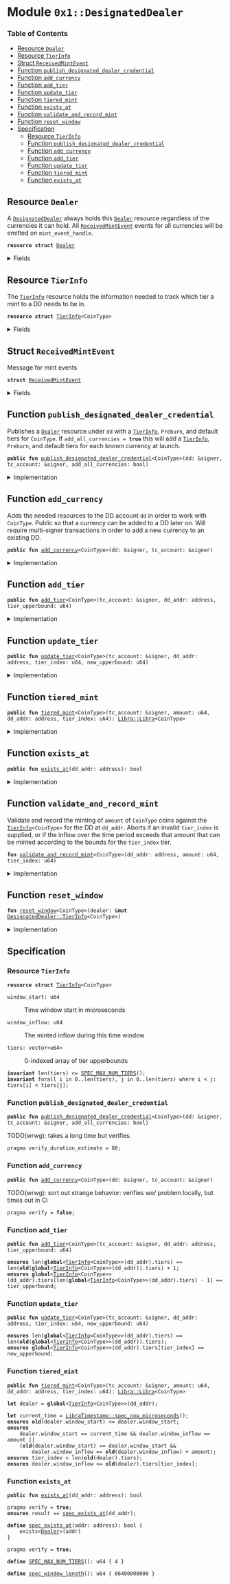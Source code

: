 
<a name="0x1_DesignatedDealer"></a>

# Module `0x1::DesignatedDealer`

### Table of Contents

-  [Resource `Dealer`](#0x1_DesignatedDealer_Dealer)
-  [Resource `TierInfo`](#0x1_DesignatedDealer_TierInfo)
-  [Struct `ReceivedMintEvent`](#0x1_DesignatedDealer_ReceivedMintEvent)
-  [Function `publish_designated_dealer_credential`](#0x1_DesignatedDealer_publish_designated_dealer_credential)
-  [Function `add_currency`](#0x1_DesignatedDealer_add_currency)
-  [Function `add_tier`](#0x1_DesignatedDealer_add_tier)
-  [Function `update_tier`](#0x1_DesignatedDealer_update_tier)
-  [Function `tiered_mint`](#0x1_DesignatedDealer_tiered_mint)
-  [Function `exists_at`](#0x1_DesignatedDealer_exists_at)
-  [Function `validate_and_record_mint`](#0x1_DesignatedDealer_validate_and_record_mint)
-  [Function `reset_window`](#0x1_DesignatedDealer_reset_window)
-  [Specification](#0x1_DesignatedDealer_Specification)
    -  [Resource `TierInfo`](#0x1_DesignatedDealer_Specification_TierInfo)
    -  [Function `publish_designated_dealer_credential`](#0x1_DesignatedDealer_Specification_publish_designated_dealer_credential)
    -  [Function `add_currency`](#0x1_DesignatedDealer_Specification_add_currency)
    -  [Function `add_tier`](#0x1_DesignatedDealer_Specification_add_tier)
    -  [Function `update_tier`](#0x1_DesignatedDealer_Specification_update_tier)
    -  [Function `tiered_mint`](#0x1_DesignatedDealer_Specification_tiered_mint)
    -  [Function `exists_at`](#0x1_DesignatedDealer_Specification_exists_at)



<a name="0x1_DesignatedDealer_Dealer"></a>

## Resource `Dealer`

A
<code><a href="#0x1_DesignatedDealer">DesignatedDealer</a></code> always holds this
<code><a href="#0x1_DesignatedDealer_Dealer">Dealer</a></code> resource regardless of the
currencies it can hold. All
<code><a href="#0x1_DesignatedDealer_ReceivedMintEvent">ReceivedMintEvent</a></code> events for all
currencies will be emitted on
<code>mint_event_handle</code>.


<pre><code><b>resource</b> <b>struct</b> <a href="#0x1_DesignatedDealer_Dealer">Dealer</a>
</code></pre>



<details>
<summary>Fields</summary>


<dl>
<dt>

<code>mint_event_handle: <a href="Event.md#0x1_Event_EventHandle">Event::EventHandle</a>&lt;<a href="#0x1_DesignatedDealer_ReceivedMintEvent">DesignatedDealer::ReceivedMintEvent</a>&gt;</code>
</dt>
<dd>
 Handle for mint events
</dd>
</dl>


</details>

<a name="0x1_DesignatedDealer_TierInfo"></a>

## Resource `TierInfo`

The
<code><a href="#0x1_DesignatedDealer_TierInfo">TierInfo</a></code> resource holds the information needed to track which
tier a mint to a DD needs to be in.


<pre><code><b>resource</b> <b>struct</b> <a href="#0x1_DesignatedDealer_TierInfo">TierInfo</a>&lt;CoinType&gt;
</code></pre>



<details>
<summary>Fields</summary>


<dl>
<dt>

<code>window_start: u64</code>
</dt>
<dd>
 Time window start in microseconds
</dd>
<dt>

<code>window_inflow: u64</code>
</dt>
<dd>
 The minted inflow during this time window
</dd>
<dt>

<code>tiers: vector&lt;u64&gt;</code>
</dt>
<dd>
 0-indexed array of tier upperbounds
</dd>
</dl>


</details>

<a name="0x1_DesignatedDealer_ReceivedMintEvent"></a>

## Struct `ReceivedMintEvent`

Message for mint events


<pre><code><b>struct</b> <a href="#0x1_DesignatedDealer_ReceivedMintEvent">ReceivedMintEvent</a>
</code></pre>



<details>
<summary>Fields</summary>


<dl>
<dt>

<code>currency_code: vector&lt;u8&gt;</code>
</dt>
<dd>
 The currency minted
</dd>
<dt>

<code>destination_address: address</code>
</dt>
<dd>
 The address that receives the mint
</dd>
<dt>

<code>amount: u64</code>
</dt>
<dd>
 The amount minted (in base units of
<code>currency_code</code>)
</dd>
</dl>


</details>

<a name="0x1_DesignatedDealer_publish_designated_dealer_credential"></a>

## Function `publish_designated_dealer_credential`

Publishes a
<code><a href="#0x1_DesignatedDealer_Dealer">Dealer</a></code> resource under
<code>dd</code> with a
<code><a href="#0x1_DesignatedDealer_TierInfo">TierInfo</a></code>,
<code>Preburn</code>, and default tiers for
<code>CoinType</code>.
If
<code>add_all_currencies = <b>true</b></code> this will add a
<code><a href="#0x1_DesignatedDealer_TierInfo">TierInfo</a></code>,
<code>Preburn</code>,
and default tiers for each known currency at launch.


<pre><code><b>public</b> <b>fun</b> <a href="#0x1_DesignatedDealer_publish_designated_dealer_credential">publish_designated_dealer_credential</a>&lt;CoinType&gt;(dd: &signer, tc_account: &signer, add_all_currencies: bool)
</code></pre>



<details>
<summary>Implementation</summary>


<pre><code><b>public</b> <b>fun</b> <a href="#0x1_DesignatedDealer_publish_designated_dealer_credential">publish_designated_dealer_credential</a>&lt;CoinType&gt;(
    dd: &signer,
    tc_account: &signer,
    add_all_currencies: bool,
) <b>acquires</b> <a href="#0x1_DesignatedDealer_TierInfo">TierInfo</a> {
    <b>assert</b>(<a href="Roles.md#0x1_Roles_has_treasury_compliance_role">Roles::has_treasury_compliance_role</a>(tc_account), EACCOUNT_NOT_TREASURY_COMPLIANCE);
    move_to(dd, <a href="#0x1_DesignatedDealer_Dealer">Dealer</a> { mint_event_handle: <a href="Event.md#0x1_Event_new_event_handle">Event::new_event_handle</a>&lt;<a href="#0x1_DesignatedDealer_ReceivedMintEvent">ReceivedMintEvent</a>&gt;(dd) });
    <b>if</b> (add_all_currencies) {
        <a href="#0x1_DesignatedDealer_add_currency">add_currency</a>&lt;<a href="Coin1.md#0x1_Coin1">Coin1</a>&gt;(dd, tc_account);
        <a href="#0x1_DesignatedDealer_add_currency">add_currency</a>&lt;<a href="Coin2.md#0x1_Coin2">Coin2</a>&gt;(dd, tc_account);
    } <b>else</b> {
        <a href="#0x1_DesignatedDealer_add_currency">add_currency</a>&lt;CoinType&gt;(dd, tc_account);
    };
}
</code></pre>



</details>

<a name="0x1_DesignatedDealer_add_currency"></a>

## Function `add_currency`

Adds the needed resources to the DD account
<code>dd</code> in order to work with
<code>CoinType</code>.
Public so that a currency can be added to a DD later on. Will require
multi-signer transactions in order to add a new currency to an existing DD.


<pre><code><b>public</b> <b>fun</b> <a href="#0x1_DesignatedDealer_add_currency">add_currency</a>&lt;CoinType&gt;(dd: &signer, tc_account: &signer)
</code></pre>



<details>
<summary>Implementation</summary>


<pre><code><b>public</b> <b>fun</b> <a href="#0x1_DesignatedDealer_add_currency">add_currency</a>&lt;CoinType&gt;(dd: &signer, tc_account: &signer)
<b>acquires</b> <a href="#0x1_DesignatedDealer_TierInfo">TierInfo</a> {
    <b>let</b> dd_addr = <a href="Signer.md#0x1_Signer_address_of">Signer::address_of</a>(dd);
    <b>assert</b>(<a href="Roles.md#0x1_Roles_has_treasury_compliance_role">Roles::has_treasury_compliance_role</a>(tc_account), EACCOUNT_NOT_TREASURY_COMPLIANCE);
    <b>assert</b>(<a href="#0x1_DesignatedDealer_exists_at">exists_at</a>(dd_addr), ENOT_A_DD);
    <a href="Libra.md#0x1_Libra_publish_preburn_to_account">Libra::publish_preburn_to_account</a>&lt;CoinType&gt;(dd, tc_account);
    move_to(dd, <a href="#0x1_DesignatedDealer_TierInfo">TierInfo</a>&lt;CoinType&gt; {
        window_start: <a href="LibraTimestamp.md#0x1_LibraTimestamp_now_microseconds">LibraTimestamp::now_microseconds</a>(),
        window_inflow: 0,
        tiers: <a href="Vector.md#0x1_Vector_empty">Vector::empty</a>(),
    });
    // Add tier amounts in base_units of CoinType
    <b>let</b> coin_scaling_factor = <a href="Libra.md#0x1_Libra_scaling_factor">Libra::scaling_factor</a>&lt;CoinType&gt;();
    <a href="#0x1_DesignatedDealer_add_tier">add_tier</a>&lt;CoinType&gt;(tc_account, dd_addr, TIER_0_DEFAULT * coin_scaling_factor);
    <a href="#0x1_DesignatedDealer_add_tier">add_tier</a>&lt;CoinType&gt;(tc_account, dd_addr, TIER_1_DEFAULT * coin_scaling_factor);
    <a href="#0x1_DesignatedDealer_add_tier">add_tier</a>&lt;CoinType&gt;(tc_account, dd_addr, TIER_2_DEFAULT * coin_scaling_factor);
    <a href="#0x1_DesignatedDealer_add_tier">add_tier</a>&lt;CoinType&gt;(tc_account, dd_addr, TIER_3_DEFAULT * coin_scaling_factor);
}
</code></pre>



</details>

<a name="0x1_DesignatedDealer_add_tier"></a>

## Function `add_tier`



<pre><code><b>public</b> <b>fun</b> <a href="#0x1_DesignatedDealer_add_tier">add_tier</a>&lt;CoinType&gt;(tc_account: &signer, dd_addr: address, tier_upperbound: u64)
</code></pre>



<details>
<summary>Implementation</summary>


<pre><code><b>public</b> <b>fun</b> <a href="#0x1_DesignatedDealer_add_tier">add_tier</a>&lt;CoinType&gt;(
    tc_account: &signer,
    dd_addr: address,
    tier_upperbound: u64
) <b>acquires</b> <a href="#0x1_DesignatedDealer_TierInfo">TierInfo</a> {
    <b>assert</b>(<a href="Roles.md#0x1_Roles_has_treasury_compliance_role">Roles::has_treasury_compliance_role</a>(tc_account), EACCOUNT_NOT_TREASURY_COMPLIANCE);
    <b>let</b> tiers = &<b>mut</b> borrow_global_mut&lt;<a href="#0x1_DesignatedDealer_TierInfo">TierInfo</a>&lt;CoinType&gt;&gt;(dd_addr).tiers;
    <b>let</b> number_of_tiers = <a href="Vector.md#0x1_Vector_length">Vector::length</a>(tiers);
    <b>assert</b>(number_of_tiers + 1 &lt;= MAX_NUM_TIERS, EINVALID_TIER_ADDITION);
    <b>if</b> (number_of_tiers &gt; 0) {
        <b>let</b> last_tier = *<a href="Vector.md#0x1_Vector_borrow">Vector::borrow</a>(tiers, number_of_tiers - 1);
        <b>assert</b>(last_tier &lt; tier_upperbound, EINVALID_TIER_START);
    };
    <a href="Vector.md#0x1_Vector_push_back">Vector::push_back</a>(tiers, tier_upperbound);
}
</code></pre>



</details>

<a name="0x1_DesignatedDealer_update_tier"></a>

## Function `update_tier`



<pre><code><b>public</b> <b>fun</b> <a href="#0x1_DesignatedDealer_update_tier">update_tier</a>&lt;CoinType&gt;(tc_account: &signer, dd_addr: address, tier_index: u64, new_upperbound: u64)
</code></pre>



<details>
<summary>Implementation</summary>


<pre><code><b>public</b> <b>fun</b> <a href="#0x1_DesignatedDealer_update_tier">update_tier</a>&lt;CoinType&gt;(
    tc_account: &signer,
    dd_addr: address,
    tier_index: u64,
    new_upperbound: u64
) <b>acquires</b> <a href="#0x1_DesignatedDealer_TierInfo">TierInfo</a> {
    <b>assert</b>(<a href="Roles.md#0x1_Roles_has_treasury_compliance_role">Roles::has_treasury_compliance_role</a>(tc_account), EACCOUNT_NOT_TREASURY_COMPLIANCE);
    <b>let</b> tiers = &<b>mut</b> borrow_global_mut&lt;<a href="#0x1_DesignatedDealer_TierInfo">TierInfo</a>&lt;CoinType&gt;&gt;(dd_addr).tiers;
    <b>let</b> number_of_tiers = <a href="Vector.md#0x1_Vector_length">Vector::length</a>(tiers);
    <b>assert</b>(tier_index &lt; number_of_tiers, EINVALID_TIER_INDEX);
    // Make sure that this new start for the tier is consistent with the tier above and below it.
    <b>let</b> tier = <a href="Vector.md#0x1_Vector_borrow">Vector::borrow</a>(tiers, tier_index);
    <b>if</b> (*tier == new_upperbound) <b>return</b>;
    <b>if</b> (*tier &lt; new_upperbound) {
        <b>let</b> next_tier_index = tier_index + 1;
        <b>if</b> (next_tier_index &lt; number_of_tiers) {
            <b>assert</b>(new_upperbound &lt; *<a href="Vector.md#0x1_Vector_borrow">Vector::borrow</a>(tiers, next_tier_index), EINVALID_TIER_START);
        };
    };
    <b>if</b> (*tier &gt; new_upperbound && tier_index &gt; 0) {
        <b>let</b> prev_tier_index = tier_index - 1;
        <b>assert</b>(new_upperbound &gt; *<a href="Vector.md#0x1_Vector_borrow">Vector::borrow</a>(tiers, prev_tier_index), EINVALID_TIER_START);
    };
    *<a href="Vector.md#0x1_Vector_borrow_mut">Vector::borrow_mut</a>(tiers, tier_index) = new_upperbound;
}
</code></pre>



</details>

<a name="0x1_DesignatedDealer_tiered_mint"></a>

## Function `tiered_mint`



<pre><code><b>public</b> <b>fun</b> <a href="#0x1_DesignatedDealer_tiered_mint">tiered_mint</a>&lt;CoinType&gt;(tc_account: &signer, amount: u64, dd_addr: address, tier_index: u64): <a href="Libra.md#0x1_Libra_Libra">Libra::Libra</a>&lt;CoinType&gt;
</code></pre>



<details>
<summary>Implementation</summary>


<pre><code><b>public</b> <b>fun</b> <a href="#0x1_DesignatedDealer_tiered_mint">tiered_mint</a>&lt;CoinType&gt;(
    tc_account: &signer,
    amount: u64,
    dd_addr: address,
    tier_index: u64,
): <a href="Libra.md#0x1_Libra">Libra</a>&lt;CoinType&gt; <b>acquires</b> <a href="#0x1_DesignatedDealer_Dealer">Dealer</a>, <a href="#0x1_DesignatedDealer_TierInfo">TierInfo</a> {
    <b>assert</b>(<a href="Roles.md#0x1_Roles_has_treasury_compliance_role">Roles::has_treasury_compliance_role</a>(tc_account), EACCOUNT_NOT_TREASURY_COMPLIANCE);
    <b>assert</b>(amount &gt; 0, EINVALID_MINT_AMOUNT);
    <b>assert</b>(<a href="#0x1_DesignatedDealer_exists_at">exists_at</a>(dd_addr), ENOT_A_DD);

    <a href="#0x1_DesignatedDealer_validate_and_record_mint">validate_and_record_mint</a>&lt;CoinType&gt;(dd_addr, amount, tier_index);
    // Send <a href="#0x1_DesignatedDealer_ReceivedMintEvent">ReceivedMintEvent</a>
    <a href="Event.md#0x1_Event_emit_event">Event::emit_event</a>&lt;<a href="#0x1_DesignatedDealer_ReceivedMintEvent">ReceivedMintEvent</a>&gt;(
        &<b>mut</b> borrow_global_mut&lt;<a href="#0x1_DesignatedDealer_Dealer">Dealer</a>&gt;(dd_addr).mint_event_handle,
        <a href="#0x1_DesignatedDealer_ReceivedMintEvent">ReceivedMintEvent</a> {
            currency_code: <a href="Libra.md#0x1_Libra_currency_code">Libra::currency_code</a>&lt;CoinType&gt;(),
            destination_address: dd_addr,
            amount: amount,
        },
    );
    <a href="Libra.md#0x1_Libra_mint">Libra::mint</a>&lt;CoinType&gt;(tc_account, amount)
}
</code></pre>



</details>

<a name="0x1_DesignatedDealer_exists_at"></a>

## Function `exists_at`



<pre><code><b>public</b> <b>fun</b> <a href="#0x1_DesignatedDealer_exists_at">exists_at</a>(dd_addr: address): bool
</code></pre>



<details>
<summary>Implementation</summary>


<pre><code><b>public</b> <b>fun</b> <a href="#0x1_DesignatedDealer_exists_at">exists_at</a>(dd_addr: address): bool {
    exists&lt;<a href="#0x1_DesignatedDealer_Dealer">Dealer</a>&gt;(dd_addr)
}
</code></pre>



</details>

<a name="0x1_DesignatedDealer_validate_and_record_mint"></a>

## Function `validate_and_record_mint`

Validate and record the minting of
<code>amount</code> of
<code>CoinType</code> coins against
the
<code><a href="#0x1_DesignatedDealer_TierInfo">TierInfo</a>&lt;CoinType&gt;</code> for the DD at
<code>dd_addr</code>. Aborts if an invalid
<code>tier_index</code> is supplied, or if the inflow over the time period exceeds
that amount that can be minted according to the bounds for the
<code>tier_index</code> tier.


<pre><code><b>fun</b> <a href="#0x1_DesignatedDealer_validate_and_record_mint">validate_and_record_mint</a>&lt;CoinType&gt;(dd_addr: address, amount: u64, tier_index: u64)
</code></pre>



<details>
<summary>Implementation</summary>


<pre><code><b>fun</b> <a href="#0x1_DesignatedDealer_validate_and_record_mint">validate_and_record_mint</a>&lt;CoinType&gt;(dd_addr: address, amount: u64, tier_index: u64)
<b>acquires</b> <a href="#0x1_DesignatedDealer_TierInfo">TierInfo</a> {
    <b>let</b> tier = borrow_global_mut&lt;<a href="#0x1_DesignatedDealer_TierInfo">TierInfo</a>&lt;CoinType&gt;&gt;(dd_addr);
    <a href="#0x1_DesignatedDealer_reset_window">reset_window</a>(tier);
    <b>let</b> cur_inflow = tier.window_inflow;
    <b>let</b> new_inflow = cur_inflow + amount;
    <b>let</b> tiers = &<b>mut</b> tier.tiers;
    <b>let</b> number_of_tiers = <a href="Vector.md#0x1_Vector_length">Vector::length</a>(tiers);
    <b>assert</b>(tier_index &lt; number_of_tiers, EINVALID_TIER_INDEX);
    <b>let</b> tier_upperbound: u64 = *<a href="Vector.md#0x1_Vector_borrow">Vector::borrow</a>(tiers, tier_index);
    <b>assert</b>(new_inflow &lt;= tier_upperbound, EINVALID_AMOUNT_FOR_TIER);
    tier.window_inflow = new_inflow;
}
</code></pre>



</details>

<a name="0x1_DesignatedDealer_reset_window"></a>

## Function `reset_window`



<pre><code><b>fun</b> <a href="#0x1_DesignatedDealer_reset_window">reset_window</a>&lt;CoinType&gt;(dealer: &<b>mut</b> <a href="#0x1_DesignatedDealer_TierInfo">DesignatedDealer::TierInfo</a>&lt;CoinType&gt;)
</code></pre>



<details>
<summary>Implementation</summary>


<pre><code><b>fun</b> <a href="#0x1_DesignatedDealer_reset_window">reset_window</a>&lt;CoinType&gt;(dealer: &<b>mut</b> <a href="#0x1_DesignatedDealer_TierInfo">TierInfo</a>&lt;CoinType&gt;) {
    <b>let</b> current_time = <a href="LibraTimestamp.md#0x1_LibraTimestamp_now_microseconds">LibraTimestamp::now_microseconds</a>();
    <b>if</b> (current_time &gt; dealer.window_start + ONE_DAY) {
        dealer.window_start = current_time;
        dealer.window_inflow = 0;
    }
}
</code></pre>



</details>

<a name="0x1_DesignatedDealer_Specification"></a>

## Specification


<a name="0x1_DesignatedDealer_Specification_TierInfo"></a>

### Resource `TierInfo`


<pre><code><b>resource</b> <b>struct</b> <a href="#0x1_DesignatedDealer_TierInfo">TierInfo</a>&lt;CoinType&gt;
</code></pre>



<dl>
<dt>

<code>window_start: u64</code>
</dt>
<dd>
 Time window start in microseconds
</dd>
<dt>

<code>window_inflow: u64</code>
</dt>
<dd>
 The minted inflow during this time window
</dd>
<dt>

<code>tiers: vector&lt;u64&gt;</code>
</dt>
<dd>
 0-indexed array of tier upperbounds
</dd>
</dl>



<pre><code><b>invariant</b> len(tiers) &lt;= <a href="#0x1_DesignatedDealer_SPEC_MAX_NUM_TIERS">SPEC_MAX_NUM_TIERS</a>();
<b>invariant</b> forall i in 0..len(tiers), j in 0..len(tiers) where i &lt; j: tiers[i] &lt; tiers[j];
</code></pre>



<a name="0x1_DesignatedDealer_Specification_publish_designated_dealer_credential"></a>

### Function `publish_designated_dealer_credential`


<pre><code><b>public</b> <b>fun</b> <a href="#0x1_DesignatedDealer_publish_designated_dealer_credential">publish_designated_dealer_credential</a>&lt;CoinType&gt;(dd: &signer, tc_account: &signer, add_all_currencies: bool)
</code></pre>



TODO(wrwg): takes a long time but verifies.


<pre><code>pragma verify_duration_estimate = 80;
</code></pre>



<a name="0x1_DesignatedDealer_Specification_add_currency"></a>

### Function `add_currency`


<pre><code><b>public</b> <b>fun</b> <a href="#0x1_DesignatedDealer_add_currency">add_currency</a>&lt;CoinType&gt;(dd: &signer, tc_account: &signer)
</code></pre>



TODO(wrwg): sort out strange behavior: verifies wo/ problem locally, but times out in Ci


<pre><code>pragma verify = <b>false</b>;
</code></pre>



<a name="0x1_DesignatedDealer_Specification_add_tier"></a>

### Function `add_tier`


<pre><code><b>public</b> <b>fun</b> <a href="#0x1_DesignatedDealer_add_tier">add_tier</a>&lt;CoinType&gt;(tc_account: &signer, dd_addr: address, tier_upperbound: u64)
</code></pre>




<pre><code><b>ensures</b> len(<b>global</b>&lt;<a href="#0x1_DesignatedDealer_TierInfo">TierInfo</a>&lt;CoinType&gt;&gt;(dd_addr).tiers) == len(<b>old</b>(<b>global</b>&lt;<a href="#0x1_DesignatedDealer_TierInfo">TierInfo</a>&lt;CoinType&gt;&gt;(dd_addr)).tiers) + 1;
<b>ensures</b> <b>global</b>&lt;<a href="#0x1_DesignatedDealer_TierInfo">TierInfo</a>&lt;CoinType&gt;&gt;(dd_addr).tiers[len(<b>global</b>&lt;<a href="#0x1_DesignatedDealer_TierInfo">TierInfo</a>&lt;CoinType&gt;&gt;(dd_addr).tiers) - 1] == tier_upperbound;
</code></pre>



<a name="0x1_DesignatedDealer_Specification_update_tier"></a>

### Function `update_tier`


<pre><code><b>public</b> <b>fun</b> <a href="#0x1_DesignatedDealer_update_tier">update_tier</a>&lt;CoinType&gt;(tc_account: &signer, dd_addr: address, tier_index: u64, new_upperbound: u64)
</code></pre>




<pre><code><b>ensures</b> len(<b>global</b>&lt;<a href="#0x1_DesignatedDealer_TierInfo">TierInfo</a>&lt;CoinType&gt;&gt;(dd_addr).tiers) == len(<b>old</b>(<b>global</b>&lt;<a href="#0x1_DesignatedDealer_TierInfo">TierInfo</a>&lt;CoinType&gt;&gt;(dd_addr)).tiers);
<b>ensures</b> <b>global</b>&lt;<a href="#0x1_DesignatedDealer_TierInfo">TierInfo</a>&lt;CoinType&gt;&gt;(dd_addr).tiers[tier_index] == new_upperbound;
</code></pre>



<a name="0x1_DesignatedDealer_Specification_tiered_mint"></a>

### Function `tiered_mint`


<pre><code><b>public</b> <b>fun</b> <a href="#0x1_DesignatedDealer_tiered_mint">tiered_mint</a>&lt;CoinType&gt;(tc_account: &signer, amount: u64, dd_addr: address, tier_index: u64): <a href="Libra.md#0x1_Libra_Libra">Libra::Libra</a>&lt;CoinType&gt;
</code></pre>




<a name="0x1_DesignatedDealer_dealer$11"></a>


<pre><code><b>let</b> dealer = <b>global</b>&lt;<a href="#0x1_DesignatedDealer_TierInfo">TierInfo</a>&lt;CoinType&gt;&gt;(dd_addr);
<a name="0x1_DesignatedDealer_current_time$12"></a>
<b>let</b> current_time = <a href="LibraTimestamp.md#0x1_LibraTimestamp_spec_now_microseconds">LibraTimestamp::spec_now_microseconds</a>();
<b>ensures</b> <b>old</b>(dealer.window_start) &lt;= dealer.window_start;
<b>ensures</b>
    dealer.window_start == current_time && dealer.window_inflow == amount ||
    (<b>old</b>(dealer.window_start) == dealer.window_start &&
        dealer.window_inflow == <b>old</b>(dealer.window_inflow) + amount);
<b>ensures</b> tier_index &lt; len(<b>old</b>(dealer).tiers);
<b>ensures</b> dealer.window_inflow &lt;= <b>old</b>(dealer).tiers[tier_index];
</code></pre>



<a name="0x1_DesignatedDealer_Specification_exists_at"></a>

### Function `exists_at`


<pre><code><b>public</b> <b>fun</b> <a href="#0x1_DesignatedDealer_exists_at">exists_at</a>(dd_addr: address): bool
</code></pre>




<pre><code>pragma verify = <b>true</b>;
<b>ensures</b> result == <a href="#0x1_DesignatedDealer_spec_exists_at">spec_exists_at</a>(dd_addr);
</code></pre>




<a name="0x1_DesignatedDealer_spec_exists_at"></a>


<pre><code><b>define</b> <a href="#0x1_DesignatedDealer_spec_exists_at">spec_exists_at</a>(addr: address): bool {
    exists&lt;<a href="#0x1_DesignatedDealer_Dealer">Dealer</a>&gt;(addr)
}
</code></pre>




<pre><code>pragma verify = <b>true</b>;
<a name="0x1_DesignatedDealer_SPEC_MAX_NUM_TIERS"></a>
<b>define</b> <a href="#0x1_DesignatedDealer_SPEC_MAX_NUM_TIERS">SPEC_MAX_NUM_TIERS</a>(): u64 { 4 }
<a name="0x1_DesignatedDealer_spec_window_length"></a>
<b>define</b> <a href="#0x1_DesignatedDealer_spec_window_length">spec_window_length</a>(): u64 { 86400000000 }
</code></pre>
